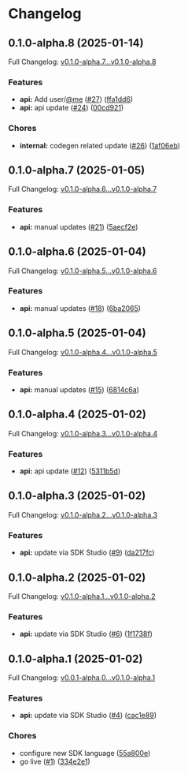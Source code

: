 # Changelog

## 0.1.0-alpha.8 (2025-01-14)

Full Changelog: [v0.1.0-alpha.7...v0.1.0-alpha.8](https://github.com/nestrilabs/nestri-go-sdk/compare/v0.1.0-alpha.7...v0.1.0-alpha.8)

### Features

* **api:** Add user/[@me](https://github.com/me) ([#27](https://github.com/nestrilabs/nestri-go-sdk/issues/27)) ([ffa1dd6](https://github.com/nestrilabs/nestri-go-sdk/commit/ffa1dd667b387709022737884127b7ac0b76d276))
* **api:** api update ([#24](https://github.com/nestrilabs/nestri-go-sdk/issues/24)) ([00cd921](https://github.com/nestrilabs/nestri-go-sdk/commit/00cd921b1aeb18e024754c0e83ab1cb53e01f773))


### Chores

* **internal:** codegen related update ([#26](https://github.com/nestrilabs/nestri-go-sdk/issues/26)) ([1af06eb](https://github.com/nestrilabs/nestri-go-sdk/commit/1af06eb2bddf9973ffc08ce3be9358567b6455f7))

## 0.1.0-alpha.7 (2025-01-05)

Full Changelog: [v0.1.0-alpha.6...v0.1.0-alpha.7](https://github.com/nestrilabs/nestri-go-sdk/compare/v0.1.0-alpha.6...v0.1.0-alpha.7)

### Features

* **api:** manual updates ([#21](https://github.com/nestrilabs/nestri-go-sdk/issues/21)) ([5aecf2e](https://github.com/nestrilabs/nestri-go-sdk/commit/5aecf2e333d5ca0653bf0c3e196e8a3d6c8a9f88))

## 0.1.0-alpha.6 (2025-01-04)

Full Changelog: [v0.1.0-alpha.5...v0.1.0-alpha.6](https://github.com/nestrilabs/nestri-go-sdk/compare/v0.1.0-alpha.5...v0.1.0-alpha.6)

### Features

* **api:** manual updates ([#18](https://github.com/nestrilabs/nestri-go-sdk/issues/18)) ([6ba2065](https://github.com/nestrilabs/nestri-go-sdk/commit/6ba20654eae8f274b747d1de59f263fbf02a4af0))

## 0.1.0-alpha.5 (2025-01-04)

Full Changelog: [v0.1.0-alpha.4...v0.1.0-alpha.5](https://github.com/nestrilabs/nestri-go-sdk/compare/v0.1.0-alpha.4...v0.1.0-alpha.5)

### Features

* **api:** manual updates ([#15](https://github.com/nestrilabs/nestri-go-sdk/issues/15)) ([6814c6a](https://github.com/nestrilabs/nestri-go-sdk/commit/6814c6ac77baef62dd7a187c7947b762b739d466))

## 0.1.0-alpha.4 (2025-01-02)

Full Changelog: [v0.1.0-alpha.3...v0.1.0-alpha.4](https://github.com/nestrilabs/nestri-go-sdk/compare/v0.1.0-alpha.3...v0.1.0-alpha.4)

### Features

* **api:** api update ([#12](https://github.com/nestrilabs/nestri-go-sdk/issues/12)) ([5311b5d](https://github.com/nestrilabs/nestri-go-sdk/commit/5311b5d9effcca9343c8c8f14bd198ddb6ff146f))

## 0.1.0-alpha.3 (2025-01-02)

Full Changelog: [v0.1.0-alpha.2...v0.1.0-alpha.3](https://github.com/nestrilabs/nestri-go-sdk/compare/v0.1.0-alpha.2...v0.1.0-alpha.3)

### Features

* **api:** update via SDK Studio ([#9](https://github.com/nestrilabs/nestri-go-sdk/issues/9)) ([da217fc](https://github.com/nestrilabs/nestri-go-sdk/commit/da217fcde6d35c55ea86b7fc1293b9b22bbea939))

## 0.1.0-alpha.2 (2025-01-02)

Full Changelog: [v0.1.0-alpha.1...v0.1.0-alpha.2](https://github.com/nestrilabs/nestri-go-sdk/compare/v0.1.0-alpha.1...v0.1.0-alpha.2)

### Features

* **api:** update via SDK Studio ([#6](https://github.com/nestrilabs/nestri-go-sdk/issues/6)) ([1f1738f](https://github.com/nestrilabs/nestri-go-sdk/commit/1f1738fd8d2cbae1f10a9e16ecd47ed8c294090d))

## 0.1.0-alpha.1 (2025-01-02)

Full Changelog: [v0.0.1-alpha.0...v0.1.0-alpha.1](https://github.com/nestrilabs/nestri-go-sdk/compare/v0.0.1-alpha.0...v0.1.0-alpha.1)

### Features

* **api:** update via SDK Studio ([#4](https://github.com/nestrilabs/nestri-go-sdk/issues/4)) ([cac1e89](https://github.com/nestrilabs/nestri-go-sdk/commit/cac1e89a08abbf8f4c3c2b013036237ca43fc9b0))


### Chores

* configure new SDK language ([55a800e](https://github.com/nestrilabs/nestri-go-sdk/commit/55a800e19900f0f5806ec2e7a3e8302679afccb4))
* go live ([#1](https://github.com/nestrilabs/nestri-go-sdk/issues/1)) ([334e2e1](https://github.com/nestrilabs/nestri-go-sdk/commit/334e2e1de167ffd7627fd97ec4870416b1eaafe7))
